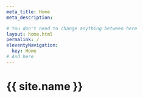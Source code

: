 ```yaml
---
meta_title: Home
meta_description:

# You don't need to change anything between here
layout: home.html
permalink: /
eleventyNavigation:
  key: Home
# And here
---
```


# {{ site.name }}
